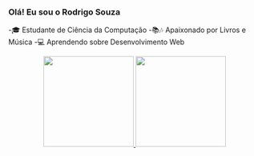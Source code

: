 ### Olá! Eu sou o Rodrigo Souza

-🎓 Estudante de Ciência da Computação
-📚🎶 Apaixonado por Livros e Música
-💻 Aprendendo sobre Desenvolvimento Web

<div align="center">
  <a href="https://github.com/rodsgx">
  <img height="180em" src="https://github-readme-stats.vercel.app/api?username=rodsgx&show_icons=true&theme=cobalt&include_all_commits=true&count_private=true"/>
  <img height="180em" src="https://github-readme-stats.vercel.app/api/top-langs/?username=rodsgx&layout=compact&langs_count=7&theme=cobalt"/>
</div>
